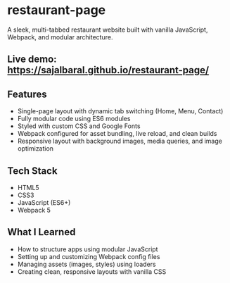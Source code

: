 # restaurant-page
A sleek, multi-tabbed restaurant website built with vanilla JavaScript, Webpack, and modular architecture.

## Live demo: https://sajalbaral.github.io/restaurant-page/

## Features
- Single-page layout with dynamic tab switching (Home, Menu, Contact)
- Fully modular code using ES6 modules
- Styled with custom CSS and Google Fonts
- Webpack configured for asset bundling, live reload, and clean builds
- Responsive layout with background images, media queries, and image optimization

## Tech Stack
- HTML5
- CSS3
- JavaScript (ES6+)
- Webpack 5

## What I Learned
- How to structure apps using modular JavaScript
- Setting up and customizing Webpack config files
- Managing assets (images, styles) using loaders
- Creating clean, responsive layouts with vanilla CSS
